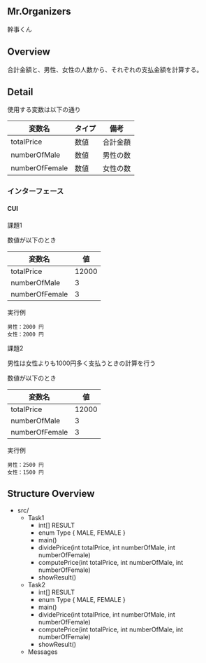 ## Mr.Organizers

幹事くん

## Overview

合計金額と、男性、女性の人数から、それぞれの支払金額を計算する。

## Detail

使用する変数は以下の通り

| 変数名 | タイプ | 備考 |
| ---- | ---- | ---- |
| totalPrice | 数値 | 合計金額 |
| numberOfMale | 数値 | 男性の数 |
| numberOfFemale | 数値 | 女性の数 |

### インターフェース

#### CUI

課題1

数値が以下のとき

| 変数名 | 値 |
| ---- | ---- |
| totalPrice | 12000 |
| numberOfMale | 3 |
| numberOfFemale | 3 |

実行例

``` console
男性：2000 円
女性：2000 円
```

課題2

男性は女性よりも1000円多く支払うときの計算を行う

数値が以下のとき

| 変数名 | 値 |
| ---- | ---- |
| totalPrice | 12000 |
| numberOfMale | 3 |
| numberOfFemale | 3 |

実行例

``` console
男性：2500 円
女性：1500 円
```

## Structure Overview

- src/
    - Task1
        - int[] RESULT
        - enum Type { MALE, FEMALE }
        - main()
        - dividePrice(int totalPrice, int numberOfMale, int numberOfFemale)
        - computePrice(int totalPrice, int numberOfMale, int numberOfFemale)
        - showResult()
    - Task2
        - int[] RESULT
        - enum Type { MALE, FEMALE }
        - main()
        - dividePrice(int totalPrice, int numberOfMale, int numberOfFemale)
        - computePrice(int totalPrice, int numberOfMale, int numberOfFemale)
        - showResult()
    - Messages